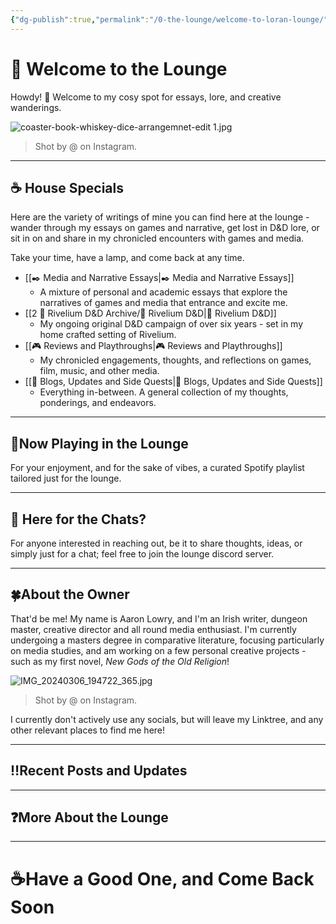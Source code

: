 ```yaml
---
{"dg-publish":true,"permalink":"/0-the-lounge/welcome-to-loran-lounge/","tags":["gardenEntry"],"created":"2025-05-30T15:12:28.147+02:00","updated":"2025-06-17T01:17:50.289+02:00"}
---
```


# 🥃 Welcome to the Lounge

Howdy! 👋 Welcome to my cosy spot for essays, lore, and creative wanderings.

![coaster-book-whiskey-dice-arrangemnet-edit 1.jpg](/img/user/5%20%F0%9F%93%A6%20The%20Back%20Store/Images/coaster-book-whiskey-dice-arrangemnet-edit%201.jpg)
> Shot by @ on Instagram.
- - - - - 
## ☕ House Specials 

Here are the variety of writings of mine you can find here at the lounge - wander through my essays on games and narrative, get lost in D&D lore, or sit in on and share in my chronicled encounters with games and media.

Take your time, have a lamp, and come back at any time.

- [[✒️ Media and Narrative Essays\|✒️ Media and Narrative Essays]]
	- A mixture of personal and academic essays that explore the narratives of games and media that entrance and excite me.
- [[2 🎲 Rivelium D&D Archive/🎲 Rivelium D&D\|🎲 Rivelium D&D]]
	- My ongoing original D&D campaign of over six years - set in my home crafted setting of Rivelium.
- [[🎮 Reviews and Playthroughs\|🎮 Reviews and Playthroughs]]
	- My chronicled engagements, thoughts, and reflections on games, film, music, and other media.
- [[🥃 Blogs, Updates and Side Quests\|🥃 Blogs, Updates and Side Quests]]
	- Everything in-between. A general collection of my thoughts, ponderings, and endeavors.
- - - - 
## 🎷Now Playing in the Lounge

For your enjoyment, and for the sake of vibes, a curated Spotify playlist tailored just for the lounge.
- - - - 
## 💬 Here for the Chats?

For anyone interested in reaching out, be it to share thoughts, ideas, or simply just for a chat; feel free to join the lounge discord server.
- - - - 
## 🍀About the Owner

That'd be me! My name is Aaron Lowry, and I'm an Irish writer, dungeon master, creative director and all round media enthusiast. I'm currently undergoing a masters degree in comparative literature, focusing particularly on media studies, and am working on a few personal creative projects - such as my first novel, *New Gods of the Old Religion*!

![IMG_20240306_194722_365.jpg](/img/user/5%20%F0%9F%93%A6%20The%20Back%20Store/Images/IMG_20240306_194722_365.jpg)
> Shot by @ on Instagram.

I currently don't actively use any socials, but will leave my Linktree, and any other relevant places to find me here!
- - - - 
## ‼️Recent Posts and Updates
- - - - 
## ❓More About the Lounge
- - - - 
# ☕Have a Good One, and Come Back Soon